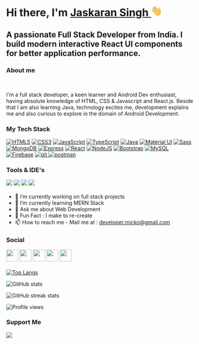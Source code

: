 ### <h1>Hi there,  I'm <a href="https://www.linkedin.com/in/jaskaran-techno/" target="_blank"> Jaskaran Singh </a><img src="https://github.com/Abhi6722/Abhi6722/blob/main/Hi.gif" height="30px" width="30px"></h1>
  
  <div justify-content="center">
 <h2>A passionate Full Stack Developer from India. I build modern interactive React UI components for better application performance.
   
  </div>
  
   
  
  <h3>About me
  </h3>
  <p align="right">
      <img width="250px" 
      src="https://media4.giphy.com/media/qgQUggAC3Pfv687qPC/giphy.gif?cid=ecf05e47ghkyjqw67pzmf26osqwm8vuffcs4l8cyv5wxc0fg&rid=giphy.gif&ct=g"
      alt=""
      class="src"
    />
  </p>
  <div text-align="left">
  I'm a full stack developer, a keen learner and Android Dev enthusiast, having absolute knowledge of HTML, CSS & Javascript and React.js. Beside that I am also learning Java, technology excites me, development explains me and also curious to explore in the domain of Android Development.
</div>


 ### My Tech Stack

<p align="left">
<a href="https://developer.mozilla.org/en-US/docs/Glossary/HTML5" target="_blank" rel="noreferrer"><img src="https://raw.githubusercontent.com/danielcranney/readme-generator/main/public/icons/skills/html5-colored.svg" width="36" height="36" alt="HTML5" /></a>
<a href="https://www.w3.org/TR/CSS/#css" target="_blank" rel="noreferrer"><img src="https://raw.githubusercontent.com/danielcranney/readme-generator/main/public/icons/skills/css3-colored.svg" width="36" height="36" alt="CSS3" /></a>
<a href="https://developer.mozilla.org/en-US/docs/Web/JavaScript" target="_blank" rel="noreferrer"><img src="https://raw.githubusercontent.com/danielcranney/readme-generator/main/public/icons/skills/javascript-colored.svg" width="36" height="36" alt="JavaScript" /></a>
<a href="https://www.typescriptlang.org/" target="_blank" rel="noreferrer"><img src="https://raw.githubusercontent.com/danielcranney/readme-generator/main/public/icons/skills/typescript-colored.svg" width="36" height="36" alt="TypeScript" /></a>
<a href="https://www.oracle.com/java/" target="_blank" rel="noreferrer"><img src="https://raw.githubusercontent.com/danielcranney/readme-generator/main/public/icons/skills/java-colored.svg" width="36" height="36" alt="Java" /></a>
<a href="https://mui.com/" target="_blank" rel="noreferrer"><img src="https://raw.githubusercontent.com/danielcranney/readme-generator/main/public/icons/skills/materialui-colored.svg" width="36" height="36" alt="Material UI" /></a>
<a href="https://sass-lang.com/" target="_blank" rel="noreferrer"><img src="https://raw.githubusercontent.com/danielcranney/readme-generator/main/public/icons/skills/sass-colored.svg" width="36" height="36" alt="Sass" /></a>  
<a href="https://www.mongodb.com/" target="_blank" rel="noreferrer"><img src="https://raw.githubusercontent.com/danielcranney/readme-generator/main/public/icons/skills/mongodb-colored.svg" width="36" height="36" alt="MongoDB" /></a>
<a href="https://expressjs.com/" target="_blank" rel="noreferrer"><img src="https://raw.githubusercontent.com/danielcranney/readme-generator/main/public/icons/skills/express-colored.svg" width="36" height="36" alt="Express" /></a>
<a href="https://reactjs.org/" target="_blank" rel="noreferrer"><img src="https://raw.githubusercontent.com/danielcranney/readme-generator/main/public/icons/skills/react-colored.svg" width="36" height="36" alt="React" /></a>
<a href="https://nodejs.org/en/" target="_blank" rel="noreferrer"><img src="https://raw.githubusercontent.com/danielcranney/readme-generator/main/public/icons/skills/nodejs-colored.svg" width="36" height="36" alt="NodeJS" /></a>  
<a href="https://getbootstrap.com/" target="_blank" rel="noreferrer"><img src="https://raw.githubusercontent.com/danielcranney/readme-generator/main/public/icons/skills/bootstrap-colored.svg" width="36" height="36" alt="Bootstrap" /></a>  
<a href="https://www.mysql.com/" target="_blank" rel="noreferrer"><img src="https://raw.githubusercontent.com/danielcranney/readme-generator/main/public/icons/skills/mysql-colored.svg" width="36" height="36" alt="MySQL" /></a>
<a href="https://firebase.google.com/" target="_blank" rel="noreferrer"><img src="https://raw.githubusercontent.com/danielcranney/readme-generator/main/public/icons/skills/firebase-colored.svg" width="36" height="36" alt="Firebase" /></a>
<a href="https://git-scm.com/" target="_blank"> <img src="https://img.icons8.com/color/48/000000/git.png" alt=" git" width="42" height"42"/> </a> 
<a href="https://postman.com" target="_blank" rel="noreferrer"> <img src="https://www.vectorlogo.zone/logos/getpostman/getpostman-icon.svg"
alt="postman" width="36" height="36"/> </a>  
</p>
     
   <div>
  <h3>Tools & IDE's
    <p>
    <div>
   <img src="https://img.shields.io/badge/Visual_Studio_Code-0078D4?style=for-the-badge&logo=visual%20studio%20code&logoColor=white" />
   <img src="https://img.shields.io/badge/Android_Studio-3DDC84?style=for-the-badge&logo=android-studio&logoColor=white" />   
   <img src="https://img.shields.io/badge/IntelliJ_IDEA-000000.svg?style=for-the-badge&logo=intellij-idea&logoColor=white" />
   <img src="https://img.shields.io/badge/WebStorm-000000?style=for-the-badge&logo=WebStorm&logoColor=white" />   
      </div>  
   </p>
  </div>
   
- 🔭 I’m currently working on full stack projects
- 🌱 I’m currently learning MERN Stack 
- 💬 Ask me about Web Development 
- 🤟 Fun Fact : I make to re-create	
- 📫 How to reach me - Mail me at : developer.micko@gmail.com 
    
<div>
  <h3>Social
    <p>
<div>
<p align="left"> 
  <a href="https://www.facebook.com/profile.php?id=100041770744715" target="_blank" rel="noreferrer"><img src="https://raw.githubusercontent.com/danielcranney/readme-generator/main/public/icons/socials/facebook.svg" width="32" height="32" /></a>
  <a href="http://www.instagram.com/jaskarans_.ingh/" target="_blank" rel="noreferrer"><img src="https://raw.githubusercontent.com/danielcranney/readme-generator/main/public/icons/socials/instagram.svg" width="32" height="32" /></a>
  <a href="https://www.github.com/Jaskaran-Techno" target="_blank" rel="noreferrer"><img src="https://raw.githubusercontent.com/danielcranney/readme-generator/main/public/icons/socials/github.svg" width="32" height="32" /></a> 
  <a href="https://www.linkedin.com/in/jaskaran-techno" target="_blank" rel="noreferrer"><img src="https://raw.githubusercontent.com/danielcranney/readme-generator/main/public/icons/socials/linkedin.svg" width="32" height="32" /></a> 
  <a href="https://www.twitter.com/mejaskaransingh" target="_blank" rel="noreferrer"><img src="https://raw.githubusercontent.com/danielcranney/readme-generator/main/public/icons/socials/twitter.svg" width="32" height="32" /></a>
  </p>
</div>  
    </p>
  </div>

  <div>

[![Top Langs](https://github-readme-stats.vercel.app/api/top-langs/?username=Jaskaran-Techno&layout=compact)](https://github.com/anuraghazra/github-readme-stats)

![GitHub stats](https://github-readme-stats.vercel.app/api?username=Jaskaran-Techno&show_icons=true&count_private=true)  
    
![GitHub streak stats](https://github-readme-streak-stats.herokuapp.com/?user=Jaskaran-Techno)  

![Profile views](https://gpvc.arturio.dev/Jaskaran-Techno)
  
  
### Support Me

<a href="https://www.buymeacoffee.com/Jaskaran-Techno"><img src="https://cdn.buymeacoffee.com/buttons/v2/default-yellow.png" width="200" /></a>
  
  
  
